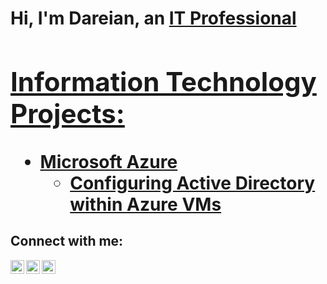 <h1>Hi, I'm Dareian, an <a href="https://linkedin.com/in/dareian-kujawa-470327118/">IT Professional

<h2> Information Technology Projects:</h2>

- <b>Microsoft Azure</b>
  - [Configuring Active Directory within Azure VMs](https://github.com/dareian-dev/configure-ad)

<h2>Connect with me:</h2>

[<img align="left" alt="Josh | Twitter" width="22px" src="https://cdn.jsdelivr.net/npm/simple-icons@v3/icons/twitter.svg" />][twitter]
[<img align="left" alt="Josh | LinkedIn" width="22px" src="https://cdn.jsdelivr.net/npm/simple-icons@v3/icons/linkedin.svg" />][linkedin]
[<img align="left" alt="Josh | Instagram" width="22px" src="https://cdn.jsdelivr.net/npm/simple-icons@v3/icons/instagram.svg" />][instagram]

[twitter]: https://twitter.com/
[instagram]: https://www.instagram.com/
[linkedin]: https://linkedin.com/in/dareian-kujawa-470327118/
